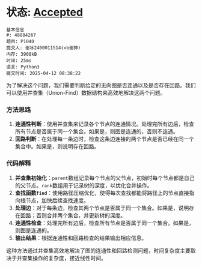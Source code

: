 # 状态: [Accepted](http://xzmdsa.openjudge.cn/2024hw1tmp/solution/48296796/)

```
基本信息
#: 48884267
题目: P1040
提交人: 谢冰2400011514(xb谢神)
内存: 3908kB
时间: 25ms
语言: Python3
提交时间: 2025-04-12 08:38:22
```

​为了解决这个问题，我们需要判断给定的无向图是否连通以及是否存在回路。我们可以使用并查集（Union-Find）数据结构来高效地解决这两个问题。

### 方法思路
1. **连通性判断**：使用并查集来记录各个节点的连通情况。处理完所有边后，检查所有节点是否属于同一个集合。如果是，则图是连通的，否则不连通。
2. **回路判断**：在处理每一条边时，检查这条边连接的两个节点是否已经在同一个集合中。如果是，则说明存在回路。

### 代码解释
1. **并查集初始化**：`parent`数组记录每个节点的父节点，初始时每个节点都是自己的父节点。`rank`数组用于记录树的深度，以优化合并操作。
2. **查找函数`find`**：使用路径压缩优化，使得每次查找都能将路径上的节点直接指向根节点，加快后续查找速度。
3. **处理边**：对于每条边，检查其两个节点是否属于同一个集合。如果是，说明存在回路；否则合并两个集合，并更新树的深度。
4. **连通性检查**：处理完所有边后，检查所有节点是否属于同一个集合。如果是，则图是连通的。
5. **输出结果**：根据连通性和回路检查的结果输出相应信息。

这种方法通过并查集高效地解决了图的连通性和回路检测问题，时间复杂度主要取决于并查集操作的复杂度，接近线性时间。